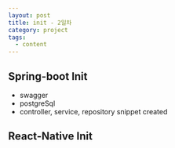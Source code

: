 ```yaml
---
layout: post
title: init - 2일차
category: project
tags:
  - content
---
```


## Spring-boot Init

- swagger
- postgreSql
- controller, service, repository snippet created

## React-Native Init

